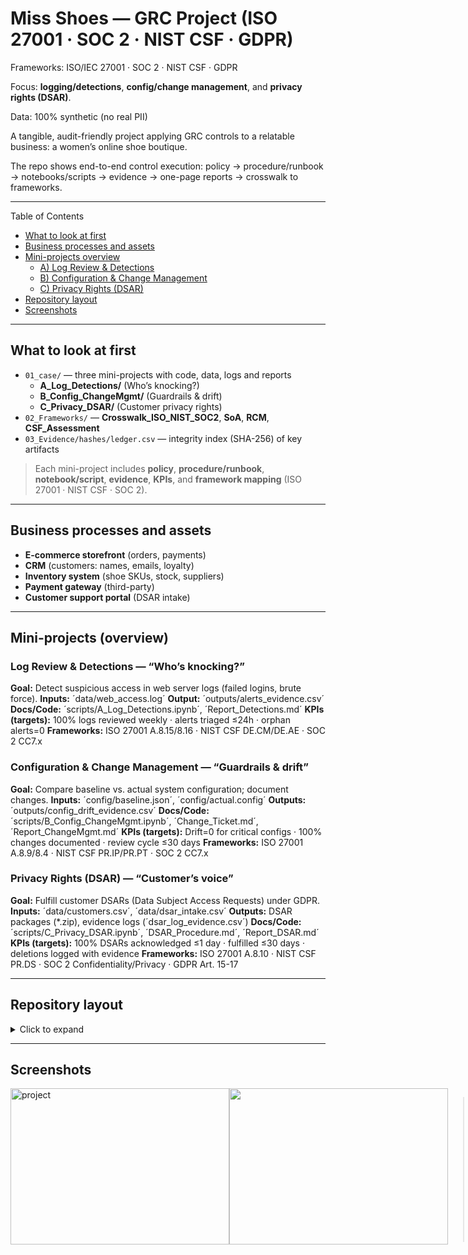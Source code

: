 # Miss Shoes — GRC Project (ISO 27001 · SOC 2 · NIST CSF · GDPR)

Frameworks: ISO/IEC 27001 · SOC 2 · NIST CSF · GDPR

Focus: **logging/detections**, **config/change management**, and **privacy rights (DSAR)**.

Data: 100% synthetic (no real PII)

A tangible, audit-friendly project applying GRC controls to a relatable business: a women’s online shoe boutique.

The repo shows end-to-end control execution: policy → procedure/runbook → notebooks/scripts → evidence → one-page reports → crosswalk to frameworks.

---

Table of Contents
- [What to look at first](#what-to-look-at-first)
- [Business processes and assets](#business-processes-and-assets)
- [Mini-projects overview](#mini-projects-overview)
  - [A) Log Review & Detections](#access-review)
  - [B) Configuration & Change Management](#backup--restore-test)
  - [C) Privacy Rights (DSAR)](#data-classification--retention)
- [Repository layout](#repository-layout)
- [Screenshots](#screenshots)

---

## What to look at first 
- `01_case/` — three mini-projects with code, data, logs and reports  
  - **A_Log_Detections/** (Who’s knocking?) 
  - **B_Config_ChangeMgmt/** (Guardrails & drift) 
  - **C_Privacy_DSAR/** (Customer privacy rights)
- `02_Frameworks/` — **Crosswalk_ISO_NIST_SOC2**, **SoA**, **RCM**, **CSF_Assessment**  
- `03_Evidence/hashes/ledger.csv` — integrity index (SHA-256) of key artifacts

> Each mini-project includes **policy**, **procedure/runbook**, **notebook/script**, **evidence**, **KPIs**, and **framework mapping** (ISO 27001 · NIST CSF · SOC 2).

---

## Business processes and assets
- **E-commerce storefront** (orders, payments)  
- **CRM** (customers: names, emails, loyalty)  
- **Inventory system** (shoe SKUs, stock, suppliers)  
- **Payment gateway** (third-party)  
- **Customer support portal** (DSAR intake)

---

## Mini-projects (overview)

### Log Review & Detections — “Who’s knocking?”
**Goal:** Detect suspicious access in web server logs (failed logins, brute force).
**Inputs:** ´data/web_access.log´
**Output:** ´outputs/alerts_evidence.csv´
**Docs/Code:** ´scripts/A_Log_Detections.ipynb´, ´Report_Detections.md´
**KPIs (targets):** 100% logs reviewed weekly · alerts triaged ≤24h · orphan alerts=0
**Frameworks:** ISO 27001 A.8.15/8.16 · NIST CSF DE.CM/DE.AE · SOC 2 CC7.x

### Configuration & Change Management — “Guardrails & drift”

**Goal:** Compare baseline vs. actual system configuration; document changes.
**Inputs:** ´config/baseline.json´, ´config/actual.config´
**Outputs:** ´outputs/config_drift_evidence.csv´
**Docs/Code:** ´scripts/B_Config_ChangeMgmt.ipynb´, ´Change_Ticket.md´, ´Report_ChangeMgmt.md´
**KPIs (targets):** Drift=0 for critical configs · 100% changes documented · review cycle ≤30 days
**Frameworks:** ISO 27001 A.8.9/8.4 · NIST CSF PR.IP/PR.PT · SOC 2 CC7.x

### Privacy Rights (DSAR) — “Customer’s voice”
**Goal:** Fulfill customer DSARs (Data Subject Access Requests) under GDPR.
**Inputs:** ´data/customers.csv´, ´data/dsar_intake.csv´
**Outputs:** DSAR packages (*.zip), evidence logs (´dsar_log_evidence.csv´)
**Docs/Code:** ´scripts/C_Privacy_DSAR.ipynb´, ´DSAR_Procedure.md´, ´Report_DSAR.md´
**KPIs (targets):** 100% DSARs acknowledged ≤1 day · fulfilled ≤30 days · deletions logged with evidence
**Frameworks:** ISO 27001 A.8.10 · NIST CSF PR.DS · SOC 2 Confidentiality/Privacy · GDPR Art. 15-17

---

## Repository layout
<details>
<summary>Click to expand</summary>

  ```
MissShoes/
├─ 01_Case/
│  ├─ A_Log_Detections/
│  │  ├─ data/ # web_access.log
│  │  ├─ outputs/ # alerts_evidence.csv
│  │  └─ scripts/ # A_Log_Detections.ipynb, Report_Detections.md
│  ├─ B_Config_ChangeMgmt/
│  │  ├─ config/ # baseline.json, actual.config
│  │  ├─ outputs/ # config_drift_evidence.csv
│  │  └─ scripts/ # B_Config_ChangeMgmt.ipynb, Change_Ticket.md, Report_ChangeMgmt.md
│  └─ C_Privacy_DSAR/
│     ├─ data/ # customers.csv, dsar_intake.csv
│     ├─ outputs/ # DSAR packages, logs
│     └─ scripts/ # C_Privacy_DSAR.ipynb, DSAR_Procedure.md, Report_DSAR.md
│
├─ 02_Frameworks/
│  ├─ Crosswalk_ISO_NIST_SOC2.csv
│  ├─ CSF_Assessment.xlsx
│  ├─ RCM.xlsx
│  └─ SoA.xlsx
│
├─ 03_Evidence/
│  ├─ Evidence_Builder.ipynb
│  └─ ledger.csv
│
└─ 04_Screenshots/

```
</details>  

---

##  Screenshots

<div style="display: flex; flex-direction: row;">
  <img  style="margin-bottom: 10px;" src="Don Control Pizzas/Captura de pantalla 2025-09-13 233244.png" alt="project" width="350" height="250">
  <img  style="margin-bottom: 10px;" src="Don Control Pizzas/Captura de pantalla 2025-09-13 234052.png" width="350" height="250">


> All datasets are synthetic. No real secrets or PII.
